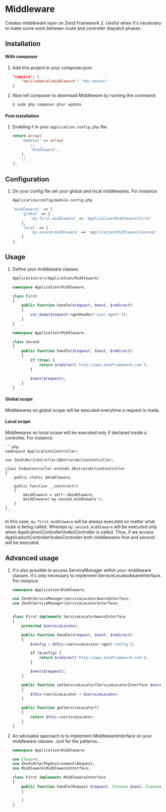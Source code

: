 Middleware
============

Creates middleware layer on Zend Framework 2. Useful when it's necessary to make some work
between route and controller dispatch phases.


Installation
------------

#### With composer

1. Add this project in your composer.json:

    ```json
    "require": {
        "muriloamaral/middleware": "dev-master"
    }
    ```


2. Now tell composer to download Middleware by running the command:

    ```bash
    $ sudo php composer.phar update
    ```


#### Post installation

1. Enabling it in your `application.config.php` file.

    ```php
    return array(
        'modules' => array(
            // ...
            'Middleware',
        ),
        // ...
    );
    ```


Configuration
-------------

1. On your config file set your global and local middlewares. For instance:

    ```bash
    Application/config/module.config.php
    ```

    ```php
    'middlewares' => [
        'global' => [
            'my.first.middleware' => 'Application\Middleware\First'
        ],
        'local' => [
            'my.second.middleware' => 'Application\Middleware\Second'
        ]
    ],
    ```


Usage
-----

1. Define your middleware classes:

    ```bash
    Application/src/Application/Middleware/
    ```

    ```php
    namespace Application\Middleware;

    class First
    {
        public function handle($request, $next, $redirect)
        {
            var_dump($request->getHeader('user-agent'));
        }
    }
    ```

    ```php
    namespace Application\Middleware;

    class Second
    {
        public function handle($request, $next, $redirect)
        {
            if (true) {
                return $redirect('http://www.zendframework.com');
            }

            $next($request);
        }
    }
    ```

#### Global scope
Middlewares on global scope will be executed everytime a request is made.

#### Local scope
Middlewares on local scope will be executed only if declared inside a controller. For instance:

    ```php
    namespace Application\Controller;

    use Zend\Mvc\Controller\AbstractActionController;

    class IndexController extends AbstractActionController
    {
        public static $middleware;

        public function __construct()
        {
            $middleware = self::$middleware;
            $middleware('my.second.middleware');
        }
    }
    ```

In this case, `my.first.middleware` will be always executed no matter what route is being called. Whereas `my.second.middleware` will be executed only when
Application\Controller\IndexController is called. Thus, if we access Application\Controller\IndexController both middlewares first and second will be executed.


Advanced usage
--------------

1. It's also possible to access ServiceManager within your middleware classes. It's only necessary to implement ServiceLocatorAwareInterface. For instance:

    ```php
    namespace Application\Middleware;

    use Zend\ServiceManager\ServiceLocatorAwareInterface;
    use Zend\ServiceManager\ServiceLocatorInterface;


    class First implements ServiceLocatorAwareInterface
    {
        protected $serviceLocator;

        public function handle($request, $next, $redirect)
        {
            $config = $this->serviceLocator->get('config');

            if ($config) {
                return $redirect('http://www.zendframework.com');
            }

            $next($request);
        }

        public function setServiceLocator(ServiceLocatorInterface $serviceLocator)
        {
            $this->serviceLocator = $serviceLocator;
        }

        public function getServiceLocator()
        {
            return $this->serviceLocator;
        }
    }
    ```

2. An advisable approach is to implement MiddlewareInterface on your middleware classes. Just for the patterns...

    ```php
    namespace Application\Middleware;

    use Closure;
    use Zend\Http\PhpEnvironment\Request;
    use Middleware\MiddlewareInterface;

    class First implements MiddlewareInterface
    {
        public function handle(Request $request, Closure $next, Closure $redirect)
        {

        }
    }
    ```
